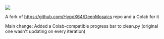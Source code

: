[![](https://img.shields.io/static/v1?message=Open%20in%20Colab&logo=googlecolab&labelColor=5c5c5c&color=0f80c1&label=%20&style=for-the-badge)](https://colab.research.google.com/github/aqunyawa/DeepMosaics/blob/master/DeepMosaicsNewColab.ipynb)

A fork of https://github.com/HypoX64/DeepMosaics repo and a Colab for it

Main change: Added a Colab-compatible progress bar to clean.py (original one wasn't updating on every iteration)
